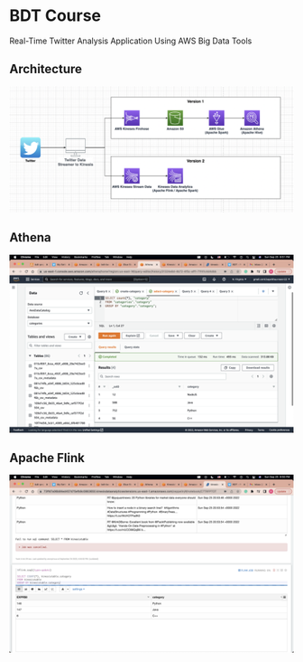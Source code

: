 # BDT Course

Real-Time Twitter Analysis Application Using AWS Big Data Tools

## Architecture

![alt text](./Screen%20Shot%202022-09-25%20at%208.53.40%20PM.png)

## Athena

![alt text](./Screen%20Shot%202022-09-25%20at%208.51.20%20PM.png)

## Apache Flink

![alt text](./Screen%20Shot%202022-09-25%20at%208.50.39%20PM.png)
